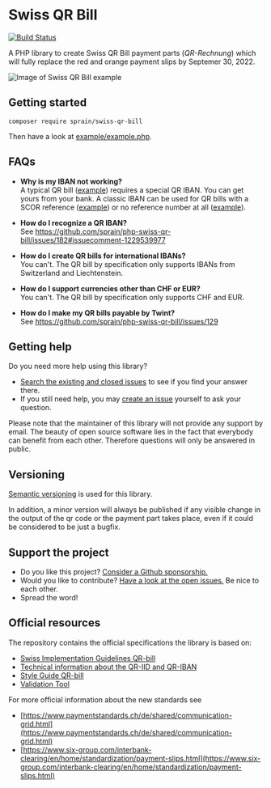 # Swiss QR Bill

[![Build Status](https://github.com/sprain/php-swiss-qr-bill/actions/workflows/tests.yml/badge.svg)](https://github.com/sprain/php-swiss-qr-bill/actions)

A PHP library to create Swiss QR Bill payment parts (_QR-Rechnung_) which will fully replace the red and orange payment slips by Septemer 30, 2022.

![Image of Swiss QR Bill example](docs/assets/example-payment-part.png)


## Getting started

```
composer require sprain/swiss-qr-bill
```

Then have a look at [example/example.php](example/example.php).

## FAQs
* **Why is my IBAN not working?**<br>
A typical QR bill ([example](https://github.com/sprain/php-swiss-qr-bill/blob/master/example/example.php)) requires a special QR IBAN. You can get yours from your bank. A classic IBAN can be used for QR bills with a SCOR reference ([example](https://github.com/sprain/php-swiss-qr-bill/blob/master/example/example_scor.php)) or no reference number at all ([example](https://github.com/sprain/php-swiss-qr-bill/blob/master/example/example_minimal.php)).

* **How do I recognize a QR IBAN?**<br>
See https://github.com/sprain/php-swiss-qr-bill/issues/182#issuecomment-1229539977

* **How do I create QR bills for international IBANs?**<br>
You can't. The QR bill by specification only supports IBANs from Switzerland and Liechtenstein.

* **How do I support currencies other than CHF or EUR?**<br>
You can't. The QR bill by specification only supports CHF and EUR.

* **How do I make my QR bills payable by Twint?**<br>
See https://github.com/sprain/php-swiss-qr-bill/issues/129 


## Getting help

Do you need more help using this library?

* [Search the existing and closed issues](https://github.com/sprain/php-swiss-qr-bill/issues?q=is%3Aissue) to see if you find your answer there.
* If you still need help, you may [create an issue](https://github.com/sprain/php-swiss-qr-bill/issues) yourself to ask your question.

Please note that the maintainer of this library will not provide any support by email.
The beauty of open source software lies in the fact that everybody can benefit from each other. Therefore questions will only be answered in public.

## Versioning

[Semantic versioning](https://semver.org/) is used for this library.

In addition, a minor version will always be published if any visible change in the output of the qr code or the payment part takes place, even if it could be considered to be just a bugfix.

## Support the project

* Do you like this project? [Consider a Github sponsorship.](https://github.com/sponsors/sprain)
* Would you like to contribute? [Have a look at the open issues.](https://github.com/sprain/php-swiss-qr-bill/issues) Be nice to each other.
* Spread the word!


## Official resources
The repository contains the official specifications the library is based on:

- [Swiss Implementation Guidelines QR-bill](docs/specs/ig-qr-bill-en-v2.2.pdf)
- [Technical information about the QR-IID and QR-IBAN](docs/specs/qr-iid_qr-iban-en.pdf)
- [Style Guide QR-bill](docs/specs/style-guide-en.pdf)
- [Validation Tool](https://validation.iso-payments.ch)

For more official information about the new standards see

- [https://www.paymentstandards.ch/de/shared/communication-grid.html](https://www.paymentstandards.ch/de/shared/communication-grid.html)
- [https://www.six-group.com/interbank-clearing/en/home/standardization/payment-slips.html](https://www.six-group.com/interbank-clearing/en/home/standardization/payment-slips.html)

